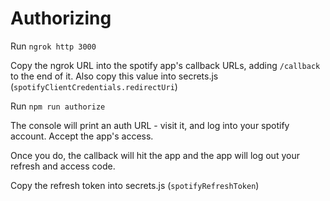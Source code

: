 Authorizing
===========

Run `ngrok http 3000`

Copy the ngrok URL into the spotify app's callback URLs, adding `/callback` to the end of it. Also copy this value into secrets.js (`spotifyClientCredentials.redirectUri`)

Run `npm run authorize`

The console will print an auth URL - visit it, and log into your spotify account. Accept the app's access.

Once you do, the callback will hit the app and the app will log out your refresh and access code.

Copy the refresh token into secrets.js (`spotifyRefreshToken`)